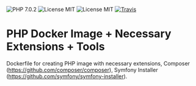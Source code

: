![PHP 7.0.2](https://img.shields.io/badge/PHP-7.0.2-brightgreen.svg) ![License MIT](https://img.shields.io/badge/license-MIT-blue.svg) ![License MIT](https://img.shields.io/badge/license-MIT-blue.svg) [![Travis](https://img.shields.io/travis/Servivum/docker-debian.svg)](https://travis-ci.org/Servivum/docker-debian)

# PHP Docker Image + Necessary Extensions + Tools

Dockerfile for creating PHP image with necessary extensions, Composer (https://github.com/composer/composer), 
Symfony Installer (https://github.com/symfony/symfony-installer).
